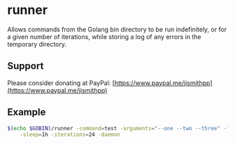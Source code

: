 # runner

Allows commands from the Golang bin directory to be run indefinitely, or for a given number of iterations, while storing a log of any errors in the temporary directory.

## Support

Please consider donating at PayPal: [https://www.paypal.me/jismithpp](https://www.paypal.me/jismithpp)

## Example

```bash
$(echo $GOBIN)/runner -command=test -arguments="--one --two --three" -log -verbose \
	-sleep=1h -iterations=24 -daemon
```
